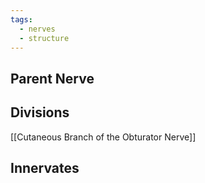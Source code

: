 ```yaml
---
tags:
  - nerves
  - structure
---
```



## Parent Nerve


## Divisions
[[Cutaneous Branch of the Obturator Nerve]]

## Innervates